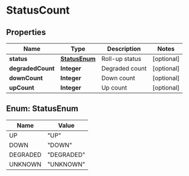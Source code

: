 # StatusCount

## Properties
Name | Type | Description | Notes
------------ | ------------- | ------------- | -------------
**status** | [**StatusEnum**](#StatusEnum) | Roll-up status |  [optional]
**degradedCount** | **Integer** | Degraded count |  [optional]
**downCount** | **Integer** | Down count |  [optional]
**upCount** | **Integer** | Up count |  [optional]

<a name="StatusEnum"></a>
## Enum: StatusEnum
Name | Value
---- | -----
UP | &quot;UP&quot;
DOWN | &quot;DOWN&quot;
DEGRADED | &quot;DEGRADED&quot;
UNKNOWN | &quot;UNKNOWN&quot;
